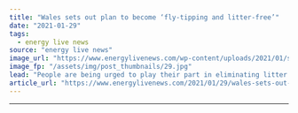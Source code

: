 ```yaml
---
title: "Wales sets out plan to become ‘fly-tipping and litter-free’"
date: "2021-01-29"
tags: 
  - energy live news
source: "energy live news"
image_url: "https://www.energylivenews.com/wp-content/uploads/2021/01/shutterstock_1188512170.jpg"
image_fp: "/assets/img/post_thumbnails/29.jpg"
lead: "People are being urged to play their part in eliminating litter and fly-tipping across the country"
article_url: "https://www.energylivenews.com/2021/01/29/wales-sets-out-plan-to-become-litter-and-fly-tipping-free/"
---
```


---
